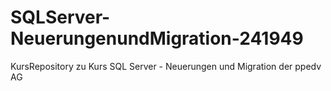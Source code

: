 # SQLServer-NeuerungenundMigration-241949
KursRepository zu Kurs SQL Server - Neuerungen und Migration der ppedv AG
